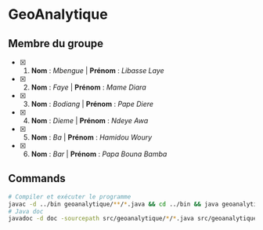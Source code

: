 ﻿# GeoAnalytique

## Membre du groupe
- [x]  1.  **Nom** :  *Mbengue* | **Prénom** :  *Libasse Laye*
- [x]  2.  **Nom** :  *Faye*  | **Prénom** :  *Mame Diara*
- [x]  3.  **Nom** :  *Bodiang* | **Prénom** :  *Pape Diere*
- [x]  4.  **Nom** :  *Dieme* | **Prénom** :  *Ndeye Awa*
- [x]  5.  **Nom** :  *Ba* | **Prénom** :  *Hamidou Woury*
- [x]  6.  **Nom** :  *Bar* | **Prénom** :  *Papa Bouna Bamba*
## Commands
```bash
# Compiler et exécuter le programme
javac -d ../bin geoanalytique/**/*.java && cd ../bin && java geoanalytique.Main && cd ../src
# Java doc
javadoc -d doc -sourcepath src/geoanalytique/*/*.java src/geoanalytique/Main.java
```
